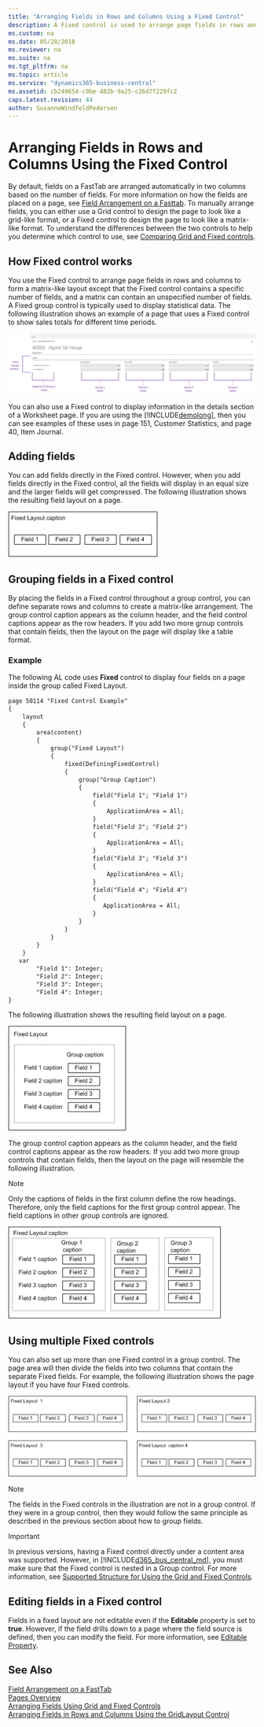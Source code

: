 ```yaml
---
title: "Arranging Fields in Rows and Columns Using a Fixed Control"
description: A Fixed control is used to arrange page fields in rows and columns, similar to a matrix-like format which is typically used to display statistical data.
ms.custom: na
ms.date: 05/28/2018
ms.reviewer: na
ms.suite: na
ms.tgt_pltfrm: na
ms.topic: article
ms.service: "dynamics365-business-central"
ms.assetid: cb249654-c9be-482b-9a25-c26d7f229fc2
caps.latest.revision: 44
author: SusanneWindfeldPedersen
---
```


# Arranging Fields in Rows and Columns Using the Fixed Control
By default, fields on a FastTab are arranged automatically in two columns based on the number of fields. For more information on how the fields are placed on a page, see [Field Arrangement on a Fasttab](devenv-arranging-fields-on-fasttab.md). To manually arrange fields, you can either use a Grid control to design the page to look like a grid-like format, or a Fixed control to design the page to look like a matrix-like format. To understand the differences between the two controls to help you determine which control to use, see [Comparing Grid and Fixed controls](devenv-arranging-fields-using-grid-and-fixed-controls.md). 

## How Fixed control works

You use the Fixed control to arrange page fields in rows and columns to form a matrix-like layout except that the Fixed control contains a specific number of fields, and a matrix can contain an unspecified number of fields. A Fixed group control is typically used to display statistical data. The following illustration shows an example of a page that uses a Fixed control to show sales totals for different time periods.   

![Fixed control illustration on web client](media/BusWebClientFixedLayout.PNG "BusinessCentralFixedControl") 

You can also use a Fixed control to display information in the details section of a Worksheet page. If you are using the [!INCLUDE[demolong](includes/demolong_md.md)], then you can see examples of these uses in page 151, Customer Statistics, and page 40, Item Journal.
  
## Adding fields  
You can add fields directly in the Fixed control. However, when you add fields directly in the Fixed control, all the fields will display in an equal size and the larger fields will get compressed. The following illustration shows the resulting field layout on a page.  
  
![Fixed control illustration of a single row of fields](media/BusRTCFixedLayoutSingle.png "BusinessCentralFixedControlSingle") 

## Grouping fields in a Fixed control  
By placing the fields in a Fixed control throughout a group control, you can define separate rows and columns to create a matrix-like arrangement. The group control caption appears as the column header, and the field control captions appear as the row headers. If you add two more group controls that contain fields, then the layout on the page will display like a table format.

### Example
The following AL code uses **Fixed** control to display four fields on a page inside the group called Fixed Layout.

```
page 50114 "Fixed Control Example"
{    
    layout
    {
        area(content)
        {
            group("Fixed Layout")
            {
                fixed(DefiningFixedControl)
                {
                    group("Group Caption")
                    {
                        field("Field 1"; "Field 1")
                        {
                            ApplicationArea = All;
                        }
                        field("Field 2"; "Field 2")
                        {
                            ApplicationArea = All;
                        }
                        field("Field 3"; "Field 3")
                        {
                            ApplicationArea = All;
                        }
                        field("Field 4"; "Field 4")
                        {
                           ApplicationArea = All;
                        }                   
                    }
                }
            }
        }
    }
   var
        "Field 1": Integer;
        "Field 2": Integer;
        "Field 3": Integer;
        "Field 4": Integer; 
}
```

The following illustration shows the resulting field layout on a page.  
  
![Fixed control illustration showing 4 fields](media/BusRTCFixedLayoutGroup.png "Showing4FieldsFixedControl")  
  
The group control caption appears as the column header, and the field control captions appear as the row headers. If you add two more group controls that contain fields, then the layout on the page will resemble the following illustration.  

> [!NOTE]  
> Only the captions of fields in the first column define the row headings. Therefore, only the field captions for the first group control appear. The field captions in other group controls are ignored.  
  
![Fixed control in multiple groups](media/BusRTCFixedLayoutMultipleGroups.png "FixedControlMultipleGroups") 

## Using multiple Fixed controls  
You can also set up more than one Fixed control in a group control. The page area will then divide the fields into two columns that contain the separate Fixed fields. For example, the following illustration shows the page layout if you have four Fixed controls.  

![Multiple Fixed controls in a single group](media/BusRTCFixedLayoutMultiple.png "FixedControlMultiple") 

> [!NOTE]  
>  The fields in the Fixed controls in the illustration are not in a group control. If they were in a group control, then they would follow the same principle as described in the previous section about how to group fields. 

> [!IMPORTANT]  
> In previous versions, having a Fixed control directly under a content area was supported. However, in [!INCLUDE[d365_bus_central_md](includes/d365_bus_central_md.md)], you must make sure that the Fixed control is nested in a Group control. For more information, see [Supported Structure for Using the Grid and Fixed Controls](devenv-arranging-fields-using-grid-and-fixed-controls.md#supported-structure-for-using-the-grid-and-fixed-controls).

## Editing fields in a Fixed control  
Fields in a fixed layout are not editable even if the **Editable** property is set to **true**. However, if the field drills down to a page where the field source is defined, then you can modify the field. For more information, see [Editable Property](properties/devenv-editable-property.md).
  
## See Also  
[Field Arrangement on a FastTab](devenv-arranging-fields-on-fasttab.md)  
[Pages Overview](devenv-pages-overview.md)  
[Arranging Fields Using Grid and Fixed Controls](devenv-arranging-fields-using-grid-and-fixed-controls.md)  
[Arranging Fields in Rows and Columns Using the GridLayout Control](devenv-arrange-fields-in-rows-and-columns-using-gridlayout-control.md)  